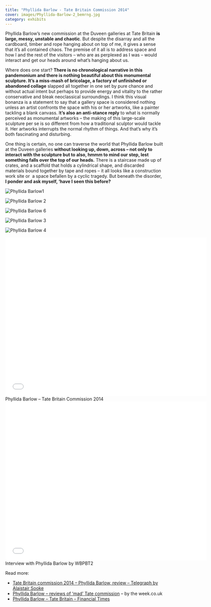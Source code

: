 ```yaml
---
title: "Phyllida Barlow - Tate Britain Commission 2014"
cover: images/Phyllida-Barlow-2_bemrng.jpg
category: exhibits
---
```


Phyllida Barlow’s new commission at the Duveen galleries at Tate Britain **is large, messy, unstable and chaotic**. But despite the disarray and all the cardboard, timber and rope hanging about on top of me, it gives a sense that it’s all contained chaos. The premise of it all is to address space and how I and the rest of the visitors – who are as perplexed as I was – would interact and get our heads around what’s hanging about us.

Where does one start? **There is no chronological narrative in this pandemonium and there is nothing beautiful about this monumental sculpture. It’s a miss-mash of bricolage, a factory of unfinished or abandoned collage** slapped all together in one set by pure chance and without actual intent but perhaps to provide energy and vitality to the rather conservative and bleak neoclassical surroundings. I think this visual bonanza is a statement to say that a gallery space is considered nothing unless an artist confronts the space with his or her artworks, like a painter tackling a blank canvass. I**t’s also an anti-stance reply** to what is normally perceived as monumental artworks – the making of this large-scale sculpture per se is so different from how a traditional sculptor would tackle it. Her artworks interrupts the normal rhythm of things. And that’s why it’s both fascinating and disturbing.

One thing is certain, no one can traverse the world that Phyllida Barlow built at the Duveen galleries **without looking up, down, across – not only to interact with the sculpture but to also, hmmm to mind our step, lest something falls over the top of our heads.** There is a staircase made up of crates, and a scaffold that holds a cylindrical shape, and discarded materials bound together by tape and ropes – it all looks like a construction work site or  a space befallen by a cyclic tragedy. But beneath the disorder, **I ponder and ask myself, ‘have I seen this before?**

![Phyllida Barlow1](./images/Phyllida-Barlow1_a0uxib.jpg)

![Phyllida Barlow 2](./images/Phyllida-Barlow-2_bemrng.jpg)

![Phyllida Barlow 6](./images/Phyllida-Barlow-6_pjcdp0.jpg)

![Phyllida Barlow 3](./images/Phyllida-Barlow-3_f5vae4.jpg)

![Phyllida Barlow 4](./images/Phyllida-Barlow-4_wkaxtk.jpg)

<iframe allowfullscreen="" class="youtube-player" frameborder="0" height="505" src="//www.youtube.com/embed/QideXdYkT_s?wmode=transparent&fs=1&hl=en&modestbranding=1&iv_load_policy=3&showsearch=0&rel=0&theme=dark" title="YouTube video player" type="text/html" width="640"></iframe>

<figcaption>Phyllida Barlow – Tate Britain Commission 2014</figcaption>

<iframe allowfullscreen="" class="youtube-player" frameborder="0" height="505" src="//www.youtube.com/embed/Fwsp3CrQcYo?wmode=transparent&fs=1&hl=en&modestbranding=1&iv_load_policy=3&showsearch=0&rel=0&theme=dark" title="YouTube video player" type="text/html" width="640"></iframe>

<figcaption>Interview with Phyllida Barlow by WBPBT2</figcaption>

Read more:

- [Tate Britain commission 2014 – Phyllida Barlow, review – Telegraph by Alaistair Sooke
](http://www.telegraph.co.uk/culture/art/art-reviews/10734669/Tate-Britain-Commission-2014-Phyllida-Barlow-review.html)
- [Phyllida Barlow – reviews of ‘mad’ Tate commission](http://www.theweek.co.uk/art/art/57960/phyllida-barlow-reviews-mad-tate-britain-commission) – by the week.co.uk
- [Phyllida Barlow – Tate Britain – Financial Times](http://www.ft.com/cms/s/2/805f5f5c-b989-11e3-b74f-00144feabdc0.html)
